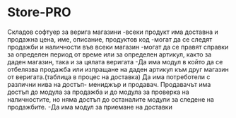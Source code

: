 # Store-PRO
Складов софтуер за верига магазини
-всеки продукт има доставна и продажна цена, име, описание,  продуктов код
-могат да се следят продажби и наличности във всеки магазин
-могат да се правят справки за определен период от време или за определен артикул, както за даден магазин, така и за цялата веригата
-Да има модул в който да се отбелязва продажба или изпращане на даден артикул към друг магазин от веригата.(таблица в процес на доставка)
Да има потреботели с различни нива на достъп- мениджър и продавач. Продавачът има достъп до модула за продажба и до модула за проверка на наличностите, но няма достъп до останалите модули за следене на продажбите.
-Да има модул за приемане  на доставки

